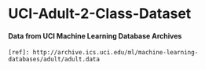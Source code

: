 # UCI-Adult-2-Class-Dataset

#### Data from UCI Machine Learning Database Archives
```
[ref]: http://archive.ics.uci.edu/ml/machine-learning-databases/adult/adult.data
```
